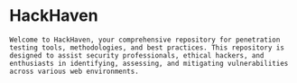 # HackHaven
`Welcome to HackHaven, your comprehensive repository for penetration testing tools, methodologies, and best practices. This repository is designed to assist security professionals, ethical hackers, and enthusiasts in identifying, assessing, and mitigating vulnerabilities across various web environments.`
